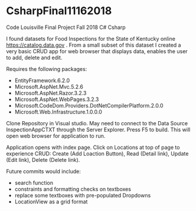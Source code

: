# CsharpFinal11162018
Code Louisville Final Project Fall 2018 C# Csharp

I found datasets for Food Inspections for the State of Kentucky online https://catalog.data.gov .  From a small subset of this dataset  I created a very basic CRUD app for web browser that displays data, enables the user to add, delete and edit.

Requires the following packages:

- EntityFramework.6.2.0
- Microsoft.AspNet.Mvc.5.2.6
- Microsoft.AspNet.Razor.3.2.3
- Microsoft.AspNet.WebPages.3.2.3
- Microsoft.CodeDom.Providers.DotNetCompilerPlatform.2.0.0
- Microsoft.Web.Infrastructure.1.0.0.0

Clone Repository in Visual studio.  May need to connect to the Data Source InspectionAppCTXT through the Server Explorer. Press F5 to build.  This will open web browser for application to run.

Application opens with index page.
Click on Locations at top of page to experience CRUD: Create (Add Loaction Button), Read (Detail link), Update (Edit link), Delete (Delete link).

Future commits would include:
- search function
- constraints and formatting checks on textboxes
- replace some textboxes with pre-populated Dropdowns
- LocationView as a grid format
